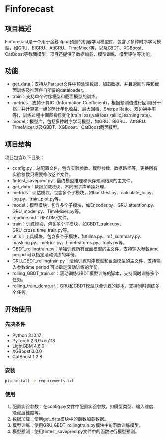 # Finforecast

## 项目概述

Finforecast是一个用于金融alpha预测的机器学习模型库，包含了多种时序学习模型，如GRU、BiGRU、AttGRU、TimeMixer等，以及GBDT、XGBoost、CatBoost等截面模型。项目还提供了数据加载、模型训练、模型评估等功能。

## 功能

- get_data：支持从Parquet文件中预处理数据、加载数据，并且返回时序和截面训练及推理各自所需的dataloader。
- train：支持单个时序模型和截面模型的训练。
- metrics：支持计算IC（Information Coefficient），根据预测值进行回测(分十档，并计算第一组的累计年化收益、最大回撤、Sharpe Ratio、双边换手率等)，训练过程中画图指标变化(train loss,vali loss,vali ic,learning rate)。
- model：模型库，包括多种时序学习模型，如GRU、BiGRU、AttGRU、TimeMixer以及GBDT、XGBoost、CatBoost截面模型。

## 项目结构

项目包含以下目录：

- config.py：总配置文件，包含实验参数、模型参数、数据路径等，更换所有实验参数只需要修改这个文件。
- fintest_savepred.py：最终模型推理和保存预测结果的主文件。
- get_data：数据加载模块，不同因子库单独处理。
- metrics：评估模块，包含多个子模块，如backtest.py、calculate_ic.py、log.py、train_plot.py等。
- model：模型模块，包含多个子模块，如Encoder.py、GRU_attention.py、GRU_model.py、TimeMixer.py等。
- readme.md：README文件。
- train：训练模块，包含多个子模块，如GBDT_trainer.py、GRU_cross_time_train.py等。
- utils：工具模块，包含多个子模块，如fillna.py、m4_summary.py、masking.py、metrics.py、timefeatures.py、tools.py等。
- GBDT_rollingtrain.py：单独训练所有截面模型的主文件，支持输入参数time period 可以指定滚动训练的年份。
- GRU_GBDT_rollingtrain.py：滚动训练时序模型和截面模型的主文件，支持输入参数time period 可以指定滚动训练的年份。
- rolling_GBDT_train.sh：滚动训练GBDT模型训练的脚本，支持同时训练多个任务。
- rolling_train_demo.sh：GRU和GBDT模型联合训练的脚本，支持同时训练多个任务。

## 开始使用

### 先决条件

- Python 3.10.17
- PyTorch 2.6.0+cu118
- LightGBM 4.6.0
- XGBoost 3.0.0
- CatBoost 1.2.8

### 安装

```bash
pip install -r requirements.txt
```

### 使用

1. 配置实验参数：在config.py文件中配置实验参数，如模型类型、输入维度、隐藏层维度等。
2. 数据加载：使用get_data模块中的函数加载数据。
3. 模型训练：使用GRU_GBDT_rollingtrain.py模块中的函数训练模型。
4. 模型预测：使用fintest_savepred.py文件中的函数进行模型预测。
